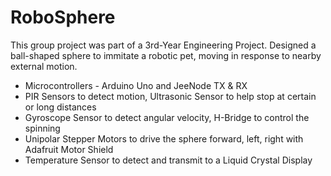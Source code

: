 
RoboSphere
=
This group project was part of a 3rd-Year Engineering Project. Designed a ball-shaped sphere to immitate a robotic pet, moving in response to nearby external motion.
- Microcontrollers - Arduino Uno and JeeNode TX & RX 
- PIR Sensors to detect motion, Ultrasonic Sensor to help stop at certain or long distances
- Gyroscope Sensor to detect angular velocity, H-Bridge to control the spinning
- Unipolar Stepper Motors to drive the sphere forward, left, right with Adafruit Motor Shield
- Temperature Sensor to detect and transmit to a Liquid Crystal Display
